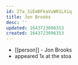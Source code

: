 ```yaml
---
id: 27a_3iEmDFkaVuW01LXiq
title: Jon Brooks
desc: ''
updated: 1643723096353
created: 1643723096353
---
```



- [[person]] - Jon Brooks
- appeared 1x at the stoa
